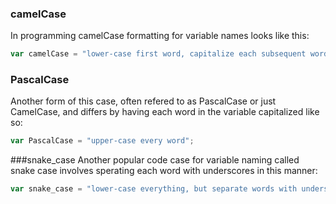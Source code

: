 ### camelCase
In programming camelCase formatting for variable names looks like this:
```js
var camelCase = "lower-case first word, capitalize each subsequent word";
```

### PascalCase
Another form of this case, often refered to as PascalCase or just CamelCase, and differs by having each word in the variable capitalized like so:
```js
var PascalCase = "upper-case every word";
```

###snake_case
Another popular code case for variable naming called snake case involves sperating each word with underscores in this manner:
```js
var snake_case = "lower-case everything, but separate words with underscores";
```
